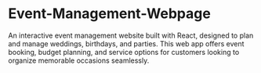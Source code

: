 # Event-Management-Webpage

An interactive event management website built with React, designed to plan and manage weddings, birthdays, and parties. This web app offers event booking, budget planning, and service options for customers looking to organize memorable occasions seamlessly.
